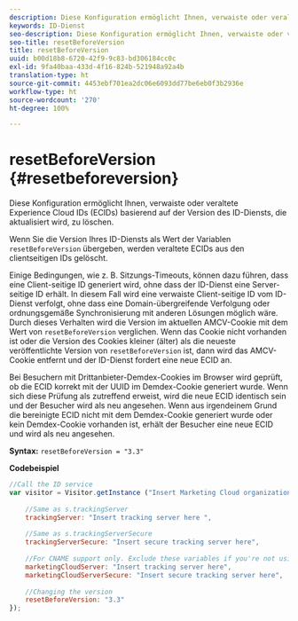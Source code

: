 ```yaml
---
description: Diese Konfiguration ermöglicht Ihnen, verwaiste oder veraltete Experience Cloud IDs (ECIDs) basierend auf der Version des ID-Diensts, die aktualisiert wird, zu löschen.
keywords: ID-Dienst
seo-description: Diese Konfiguration ermöglicht Ihnen, verwaiste oder veraltete Experience Cloud IDs (ECIDs) basierend auf der Version des ID-Diensts, die aktualisiert wird, zu löschen.
seo-title: resetBeforeVersion
title: resetBeforeVersion
uuid: b00d18b8-6720-42f9-9c83-bd306184cc0c
exl-id: 9fa40baa-433d-4f16-824b-521948a92a4b
translation-type: ht
source-git-commit: 4453ebf701ea2dc06e6093dd77be6eb0f3b2936e
workflow-type: ht
source-wordcount: '270'
ht-degree: 100%

---
```


# resetBeforeVersion {#resetbeforeversion}

Diese Konfiguration ermöglicht Ihnen, verwaiste oder veraltete Experience Cloud IDs (ECIDs) basierend auf der Version des ID-Diensts, die aktualisiert wird, zu löschen.

Wenn Sie die Version Ihres ID-Diensts als Wert der Variablen `resetBeforeVersion` übergeben, werden veraltete ECIDs aus den clientseitigen IDs gelöscht.

Einige Bedingungen, wie z. B. Sitzungs-Timeouts, können dazu führen, dass eine Client-seitige ID generiert wird, ohne dass der ID-Dienst eine Server-seitige ID erhält. In diesem Fall wird eine verwaiste Client-seitige ID vom ID-Dienst verfolgt, ohne dass eine Domain-übergreifende Verfolgung oder ordnungsgemäße Synchronisierung mit anderen Lösungen möglich wäre. Durch dieses Verhalten wird die Version im aktuellen AMCV-Cookie mit dem Wert von `resetBeforeVersion` verglichen. Wenn das Cookie nicht vorhanden ist oder die Version des Cookies kleiner (älter) als die neueste veröffentlichte Version von `resetBeforeVersion` ist, dann wird das AMCV-Cookie entfernt und der ID-Dienst fordert eine neue ECID an.

Bei Besuchern mit Drittanbieter-Demdex-Cookies im Browser wird geprüft, ob die ECID korrekt mit der UUID im Demdex-Cookie generiert wurde. Wenn sich diese Prüfung als zutreffend erweist, wird die neue ECID identisch sein und der Besucher wird als neu angesehen. Wenn aus irgendeinem Grund die bereinigte ECID nicht mit dem Demdex-Cookie generiert wurde oder kein Demdex-Cookie vorhanden ist, erhält der Besucher eine neue ECID und wird als neu angesehen.

**Syntax:** `resetBeforeVersion = "3.3"`

**Codebeispiel**

```js
//Call the ID service 
var visitor = Visitor.getInstance ("Insert Marketing Cloud organization ID here", { 
  
    //Same as s.trackingServer 
    trackingServer: "Insert tracking server here ", 
  
    //Same as s.trackingServerSecure 
    trackingServerSecure: "Insert secure tracking server here", 
  
    //For CNAME support only. Exclude these variables if you're not using CNAME 
    marketingCloudServer: "Insert tracking server here", 
    marketingCloudServerSecure: "Insert secure tracking server here", 
  
    //Changing the version 
    resetBeforeVersion: "3.3" 
});
```

